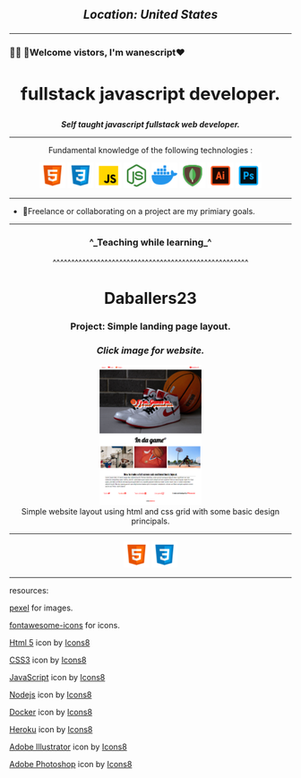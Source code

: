 ## **___<p align="center">Location: United States</p>___**

---

### 👋🏿 🖤Welcome vistors,  I'm wanescript❤️


## **<h2 align="center">fullstack javascript developer.</h2>**

___<p align="center">Self taught javascript fullstack web developer.</p>___

---


<p align="center">Fundamental knowledge of the following technologies :</p>

<p align="center"><img src="IMG/html.png" alt="alt text" title="HTML" height="46" />
<img src="IMG/css.png" alt="CSS" title="CSS" height="46" />
<img src="IMG/javascript.png" alt="Javascript" title="Javascript" height="46" />
<img src="IMG/nodejs.png" alt="Javascript" title="Javascript" height="46" />
<img src="IMG/docker.png" alt="Javascript" title="Javascript" height="46" />
<img src="IMG/mongodb.png" alt="Javascript" title="Javascript" height="46" />
<img src="IMG/illustrator.png" alt="Javascript" title="Javascript" height="46" />
<img src="IMG/photoshop.png" alt="Javascript" title="Javascript" height="46" />

</p> 

---

- 🧾Freelance or collaborating on a project are my primiary goals.

---

<h3 align="center">^_Teaching while learning_^</h3>

<p align="center">^^^^^^^^^^^^^^^^^^^^^^^^^^^^^^^^^^^^^^^^^^^^^^^^^^^^^</p>
<h1 align="center">Daballers23</h1>

<h3 align="center">Project: Simple landing page layout.</h3>

___**<h3 align="center"> Click image for website.</h3>**___

<p align= "center"><a href  ="http://daballers23.herokuapp.com"><img src="IMG/Daballers23.png" alt="alt text" title="Daballers23" height="250" />
</a><br>
Simple website layout using html and css grid with some basic design principals. 
</p>

---
 <p align="center"><img src="IMG/html.png" alt="alt text" title="HTML" height="46" />
 <img src="IMG/css.png" alt="alt text" title="CSS" height="46" /></p>

---
resources: 

[pexel](https://www.pexels.com/) for images.

[fontawesome-icons](http://fontawesome.com) for icons.


<a target="_blank" href="https://icons8.com/icon/20909/html-5">Html 5</a> icon by <a target="_blank" href="https://icons8.com">Icons8</a>


<a target="_blank" href="https://icons8.com/icon/21278/css3">CSS3</a> icon by <a target="_blank" href="https://icons8.com">Icons8</a>

<a target="_blank" href="https://icons8.com/icon/108784/javascript">JavaScript</a> icon by <a target="_blank" href="https://icons8.com">Icons8</a>

<a target="_blank" href="https://icons8.com/icon/54087/nodejs">Nodejs</a> icon by <a target="_blank" href="https://icons8.com">Icons8</a>

<a target="_blank" href="https://icons8.com/icon/cdYUlRaag9G9/docker">Docker</a> icon by <a target="_blank" href="https://icons8.com">Icons8</a>

<a target="_blank" href="https://icons8.com/icon/31085/heroku">Heroku</a> icon by <a target="_blank" href="https://icons8.com">Icons8</a>

<a target="_blank" href="https://icons8.com/icon/13631/adobe-illustrator">Adobe Illustrator</a> icon by <a target="_blank" href="https://icons8.com">Icons8</a>

<a target="_blank" href="https://icons8.com/icon/13677/adobe-photoshop">Adobe Photoshop</a> icon by <a target="_blank" href="https://icons8.com">Icons8</a>

